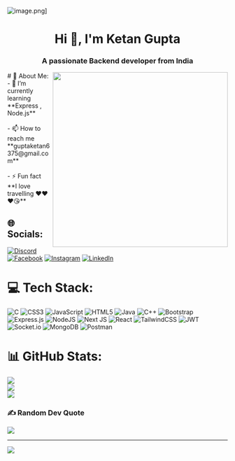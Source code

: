 ![image.png](https://i.postimg.cc/TYxFktDM/image.png)]
<h1 align="center">Hi 👋, I'm Ketan Gupta</h1>
<h3 align="center">A passionate Backend developer from India</h3>
<img align="right" width="400"  src="https://media.tenor.com/A3qaVncurssAAAAd/kroppa-g%C4%B1f.gif" alt="">
# 💫 About Me:
<br>- 🌱 I’m currently learning **Express , Node.js**<br><br>- 📫 How to reach me **guptaketan6375@gmail.com**<br><br>- ⚡ Fun fact **I love travelling ❤️❤️❤️😘**<br>


## 🌐 Socials:
[![Discord](https://img.shields.io/badge/Discord-%237289DA.svg?logo=discord&logoColor=white)](https://discord.gg/ketan#3317) [![Facebook](https://img.shields.io/badge/Facebook-%231877F2.svg?logo=Facebook&logoColor=white)](https://www.facebook.com/profile.php?id=100008484344094) [![Instagram](https://img.shields.io/badge/Instagram-%23E4405F.svg?logo=Instagram&logoColor=white)](https://instagram.com/j_o_h_n_dadarya) [![LinkedIn](https://img.shields.io/badge/LinkedIn-%230077B5.svg?logo=linkedin&logoColor=white)](https://linkedin.com/in/ketan-gupta-164935231) 

# 💻 Tech Stack:
![C](https://img.shields.io/badge/c-%2300599C.svg?style=for-the-badge&logo=c&logoColor=white) ![CSS3](https://img.shields.io/badge/css3-%231572B6.svg?style=for-the-badge&logo=css3&logoColor=white) ![JavaScript](https://img.shields.io/badge/javascript-%23323330.svg?style=for-the-badge&logo=javascript&logoColor=%23F7DF1E) ![HTML5](https://img.shields.io/badge/html5-%23E34F26.svg?style=for-the-badge&logo=html5&logoColor=white) ![Java](https://img.shields.io/badge/java-%23ED8B00.svg?style=for-the-badge&logo=java&logoColor=white) ![C++](https://img.shields.io/badge/c++-%2300599C.svg?style=for-the-badge&logo=c%2B%2B&logoColor=white) ![Bootstrap](https://img.shields.io/badge/bootstrap-%23563D7C.svg?style=for-the-badge&logo=bootstrap&logoColor=white) ![Express.js](https://img.shields.io/badge/express.js-%23404d59.svg?style=for-the-badge&logo=express&logoColor=%2361DAFB) ![NodeJS](https://img.shields.io/badge/node.js-6DA55F?style=for-the-badge&logo=node.js&logoColor=white) ![Next JS](https://img.shields.io/badge/Next-black?style=for-the-badge&logo=next.js&logoColor=white) ![React](https://img.shields.io/badge/react-%2320232a.svg?style=for-the-badge&logo=react&logoColor=%2361DAFB) ![TailwindCSS](https://img.shields.io/badge/tailwindcss-%2338B2AC.svg?style=for-the-badge&logo=tailwind-css&logoColor=white) ![JWT](https://img.shields.io/badge/JWT-black?style=for-the-badge&logo=JSON%20web%20tokens) ![Socket.io](https://img.shields.io/badge/Socket.io-black?style=for-the-badge&logo=socket.io&badgeColor=010101) ![MongoDB](https://img.shields.io/badge/MongoDB-%234ea94b.svg?style=for-the-badge&logo=mongodb&logoColor=white) ![Postman](https://img.shields.io/badge/Postman-FF6C37?style=for-the-badge&logo=postman&logoColor=white)
# 📊 GitHub Stats:
![](https://github-readme-stats.vercel.app/api?username=Ketan835985&theme=dark&hide_border=false&include_all_commits=false&count_private=false)<br/>
![](https://github-readme-streak-stats.herokuapp.com/?user=Ketan835985&theme=dark&hide_border=false)<br/>
![](https://github-readme-stats.vercel.app/api/top-langs/?username=Ketan835985&theme=dark&hide_border=false&include_all_commits=false&count_private=false&layout=compact)

### ✍️ Random Dev Quote
![](https://quotes-github-readme.vercel.app/api?type=horizontal&theme=radical)

---
[![](https://visitcount.itsvg.in/api?id=Ketan835985&icon=0&color=12)](https://visitcount.itsvg.in)

<!-- Proudly created with GPRM ( https://gprm.itsvg.in ) -->
